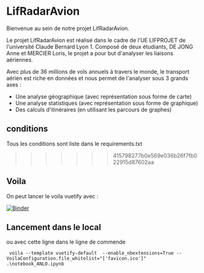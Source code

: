 # LifRadarAvion

Bienvenue au sein de notre projet LifRadarAvion.

Le projet LifRadarAvion est réalisé dans le cadre de l'UE LIFPROJET de l'université 
Claude Bernard Lyon 1. Composé de deux étudiants, DE JONG Anne et MERCIER Loris, le
projet a pour but d'analyser les liaisons aériennes.

Avec plus de 36 millions de vols annuels à travers le monde, le transport aérien
est riche en données et nous permet de l'analyser sous 3 grands axes :
* Une analyse géographique (avec représentation sous forme de carte)
* Une analyse statistiques (avec représentation sous forme de graphique)
* Des calculs d'itinéraires (en utilisant les parcours de graphes) 


## conditions 
Tous les conditions sont liste dans le requirements.txt
>>>>>>> 415798277b0e569e036b26f7fb022915d87602aa

## Voila 
On peut lancer le voila vuetify avec :  

[![Binder](https://mybinder.org/badge_logo.svg)](https://mybinder.org/v2/gh/annevogel13/lifradar/HEAD?labpath=voila%2Frender%2Fnotebook_ANLO.ipynb)

## Lancement dans le local 
ou avec cette ligne dans le ligne de commende 
```
 voila --template vuetify-default  --enable_nbextensions=True --VoilaConfiguration.file_whitelist="['favicon.ico']" .\notebook_ANLO.ipynb
````
